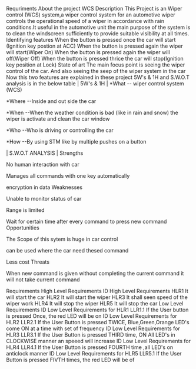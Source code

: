 Requriments
About the project WCS
Description
This Project is an Wiper control (WCS) system,a wiper control system for an automotive wiper controls the operational speed of a wiper in accordance with rain conditions.It useful in the automotive unit the main purpose of the system is to clean the windscreen sufficiently to provide suitable visibility at all times.
Identifying features
When the button is pressed once the car will start (Ignition key postion at ACC)
When the button is pressed again the wiper will start(Wiper On)
When the button is pressed again the wiper will off(Wiper Off)
When the button is pressed thrice the car will stop(Ignition key position at Lock)
State of art
The main focus point is seeing the wiper control of the car.
And also seeing the seep of the wiper system in the car
Now this two features are explained in these project
5W's & 1H and S.W.O.T analysis is in the below table
| 5W's & 1H |
*What
-- wiper control system (WCS)

*Where --Inside and out side the car

*When
--When the weather condition is bad (like in rain and snow) the wiper is activate and clean the car window

*Who
--Who is driving or controlling the car

*How
--By using STM like by multiple pushes on a button

| S.W.O.T ANALYSIS |
Strengths

No human interaction with car

Manages all commands with one key automatically

encryption in data Weaknesses

Unable to monitor status of car

Range is limited

Wait for certain time after every command to press new command Opportunities

The Scope of this sytem is huge in car control

can be used where the car need thesed command

Less cost Threats

When new command is given without completing the current command it will not take current command

Requirements
High Level Requirements
ID	High Level Requirements
HLR1	It will start the car
HLR2	It will start the wiper
HLR3	It shall seen speed of the wiper work
HLR4	It will stop the wiper
HLR5	It will stop the car
Low Level Requirements
ID	Low Level Requirements for HLR1
LLR1.1	If the User button is pressed Once, the red LED will be on
ID	Low Level Requirements for HLR2
LLR2.1	If the User Button is pressed TWICE, Blue,Green,Orange LED's come ON at a time with set of frequency
ID	Low Level Requirements for HLR3
LLR3.1	If the User Button is pressed THIRD time, ON All LED's in CLOCKWISE manner an speeed will increase
ID	Low Level Requirements for HLR4
LLR4.1	If the User Button is pressed FOURTH time ,all LED's on anticlock manner
ID	Low Level Requirements for HLR5
LLR5.1	If the User Button is pressed FIVTH times, the red LED will be of
